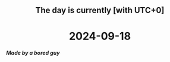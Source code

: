 <h2 align=center>The day is currently [with UTC+0]</h2>
<h1 align=center><!--TIME BEGIN-->2024-09-18<!--TIME END--></h1>
<h5>Made by a bored guy</h5>
